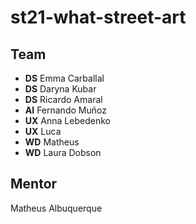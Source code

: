 # st21-what-street-art

## Team
* **DS** Emma Carballal
* **DS** Daryna Kubar
* **DS** Ricardo Amaral
* **AI** Fernando Muñoz
* **UX** Anna Lebedenko
* **UX** Luca
* **WD** Matheus
* **WD** Laura Dobson

## Mentor
Matheus Albuquerque
